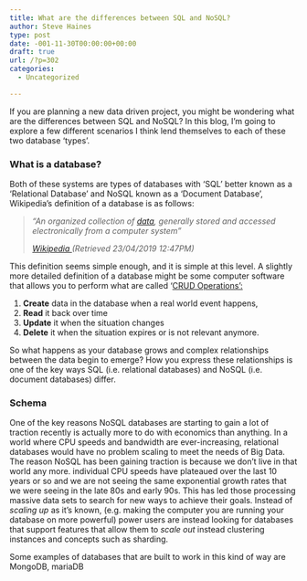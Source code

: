 ```yaml
---
title: What are the differences between SQL and NoSQL?
author: Steve Haines
type: post
date: -001-11-30T00:00:00+00:00
draft: true
url: /?p=302
categories:
  - Uncategorized

---
```

If you are planning a new data driven project, you might be wondering what are the differences between SQL and NoSQL? In this blog, I&#8217;m going to explore a few different scenarios I think lend themselves to each of these two database &#8216;types&#8217;.

### What is a database?

Both of these systems are types of databases with &#8216;SQL&#8217; better known as a &#8216;Relational Database&#8217; and NoSQL known as a &#8216;Document Database&#8217;, Wikipedia&#8217;s definition of a database is as follows:

<blockquote class="wp-block-quote">
  <p>
    <em>&#8220;An organized collection of </em><a href="https://en.wikipedia.org/wiki/Data_(computing)"><em>data</em></a><em>, generally stored and accessed electronically from a computer system&#8221;</em>
  </p>
  
  <cite><a href="https://en.wikipedia.org/wiki/Database">Wikipedia </a>(Retrieved 23/04/2019 12:47PM)</cite>
</blockquote>

This definition seems simple enough, and it is simple at this level. A slightly more detailed definition of a database might be some computer software that allows you to perform what are called &#8216;[CRUD Operations&#8217;:][1] 

  1. **Create** data in the database when a real world event happens, 
  2. **Read** it back over time
  3. **Update** it when the situation changes
  4. **Delete** it when the situation expires or is not relevant anymore. 

So what happens as your database grows and complex relationships between the data begin to emerge? How you express these relationships is one of the key ways SQL (i.e. relational databases) and NoSQL (i.e. document databases) differ. 

### Schema

One of the key reasons NoSQL databases are starting to gain a lot of traction recently is actually more to do with economics than anything. In a world where CPU speeds and bandwidth are ever-increasing, relational databases would have no problem scaling to meet the needs of Big Data. The reason NoSQL has been gaining traction is because we don&#8217;t live in that world any more. individual CPU speeds have plateaued over the last 10 years or so and we are not seeing the same exponential growth rates that we were seeing in the late 80s and early 90s. This has led those processing massive data sets to search for new ways to achieve their goals. Instead of _scaling up_ as it&#8217;s known, (e.g. making the computer you are running your database on more powerful) power users are instead looking for databases that support features that allow them to _scale out_ instead clustering instances and concepts such as sharding.

Some examples of databases that are built to work in this kind of way are MongoDB, mariaDB

 [1]: https://en.wikipedia.org/wiki/Create,_read,_update_and_delete
